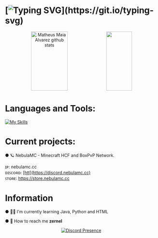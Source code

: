 # [![Typing SVG](https://readme-typing-svg.herokuapp.com/?color=ffffff&size=35&center=true&vCenter=true&width=1000&lines=Hello,+my+name+is+Zernel.;)](https://git.io/typing-svg)

<div align="center">  
  <img width="49%" height="195px" src="https://github-readme-stats.vercel.app/api?username=Zernel09&show_icons=true&count_private=true&hide_border=true&title_color=7FFFD4&icon_color=7FFFD4&text_color=c9d1d9&bg_color=0d1117" alt="Matheus Maia Alvarez github stats" /> 
  <img width="41%" height="195px" src="https://github-readme-stats.vercel.app/api/top-langs/?username=Nowacho&layout=compact&hide_border=true&title_color=7FFFD4&text_color=7FFFD4&bg_color=0d1117" />
</div>

# Languages and Tools:
[![My Skills](https://skillicons.dev/icons?i=java,html,python,mongodb,redis,maven,idea)](https://skillicons.dev)

# Current projects:

● 🪐 NebulaMC - Minecraft HCF and BoxPvP Network.
<p> ɪᴘ: nebulamc.cc <br>
ᴅɪꜱᴄᴏʀᴅ: <a href="https://discord.nebulamc.cc"> [htt](https://discord.nebulamc.cc)</a> <br>
ꜱᴛᴏʀᴇ: <a href="https://store.nebulamc.cc"> https://store.nebulamc.cc</a>
</p>


# Information

● 👷‍♂️ I’m currently learning Java, Python and HTML

● 🧭 How to reach me **zernel**

<p align="center">
  <a href="https://discord.com/users/382345938779242499" target="_blank" rel="nofollow">
        <img src="https://lanyard.cnrad.dev/api/382345938779242499?&animated=true&borderRadius=30px&idleMessage=Nothing..." alt="Discord Presence" align="center">
    </a>
</p>
